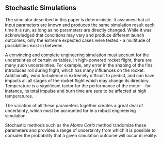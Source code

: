 ## Stochastic Simulations

The simulator described in this paper is deterministic. 
It assumes that all input parameters are known and produces the same simulation result each time it is run, as long as no parameters are directly changed. 
While it was acknowledged that conditions may vary and produce different launch outcomes, only the extreme expected cases were tested  - a multitude of possibilities exist in between.

A convincing and complete engineering simulation must account for the uncertainties of certain variables. 
In high-powered rocket flight, there are many such uncertainties.
For example, any error in the shaping of the fins introduces roll during flight, which has many influences on the rocket. 
Additionally, wind turbulence is extremely difficult to predict, and can have impacts all all stages of the rocket flight which may change its directory.
Temperature is a significant factor for the performance of the motor - for instance, its total impulse and burn time are sure to be affected at high temperatures.

The variation of all these parameters together creates a great deal of uncertainty, which must be accounted for in a robust engineering simulation.

Stochastic methods such as the *Monte Carlo* method randomize these parameters and provides a range of uncertainty from which it is possible to consider the probability that a given simulation outcome will occur in reality.


